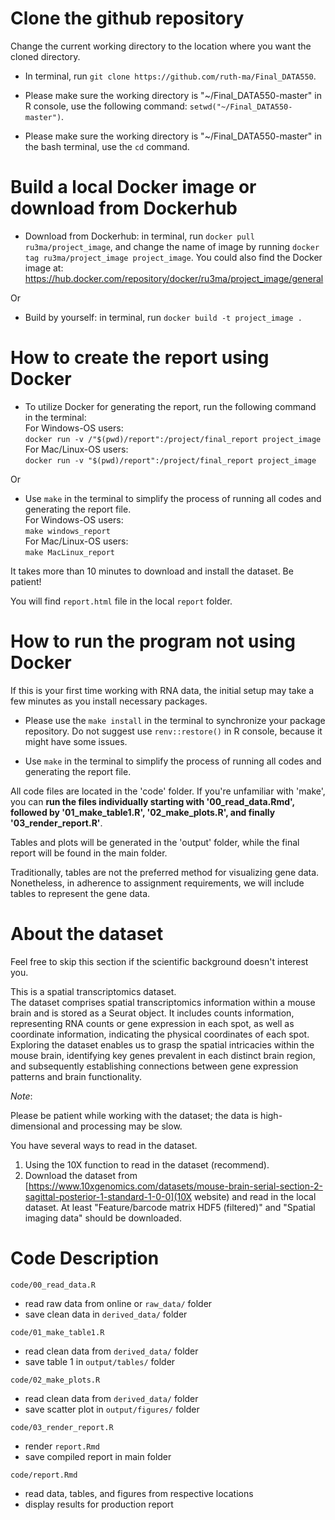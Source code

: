 # Clone the github repository

Change the current working directory to the location where you want the cloned directory.

- In terminal, run `git clone https://github.com/ruth-ma/Final_DATA550`.

- Please make sure the working directory is "~/Final_DATA550-master" in R console, use the following command: `setwd("~/Final_DATA550-master")`.

- Please make sure the working directory is "~/Final_DATA550-master" in the bash terminal, use the `cd` command.

# Build a local Docker image or download from Dockerhub

- Download from Dockerhub: in terminal, run `docker pull ru3ma/project_image`, and change the name of image by running `docker tag ru3ma/project_image project_image`. You could also find the Docker image at: https://hub.docker.com/repository/docker/ru3ma/project_image/general

Or

- Build by yourself: in terminal, run `docker build -t project_image .`

# How to create the report using Docker

- To utilize Docker for generating the report, run the following command in the terminal:\
For Windows-OS users:\
`docker run -v /"$(pwd)/report":/project/final_report project_image`\
For Mac/Linux-OS users:\
`docker run -v "$(pwd)/report":/project/final_report project_image`

Or

- Use `make` in the terminal to simplify the process of running all codes and generating the report file.\
For Windows-OS users:\
`make windows_report`\
For Mac/Linux-OS users:\
`make MacLinux_report`

It takes more than 10 minutes to download and install the dataset. Be patient!

You will find `report.html` file in the local `report` folder.

# How to run the program not using Docker
If this is your first time working with RNA data, the initial setup may take a few minutes as you install necessary packages.

- Please use the `make install` in the terminal to synchronize your package repository. Do not suggest use `renv::restore()` in R console, because it might have some issues.

- Use `make` in the terminal to simplify the process of running all codes and generating the report file.

All code files are located in the 'code' folder. If you're unfamiliar with 'make', you can __run the files individually starting with '00_read_data.Rmd', followed by '01_make_table1.R', '02_make_plots.R', and finally '03_render_report.R'__.

Tables and plots will be generated in the 'output' folder, while the final report will be found in the main folder.

Traditionally, tables are not the preferred method for visualizing gene data. Nonetheless, in adherence to assignment requirements, we will include tables to represent the gene data.

# About the dataset
Feel free to skip this section if the scientific background doesn't interest you.

This is a spatial transcriptomics dataset.  
The dataset comprises spatial transcriptomics information within a mouse brain and is stored as a Seurat object. It includes counts information, representing RNA counts or gene expression in each spot, as well as coordinate information, indicating the physical coordinates of each spot.
Exploring the dataset enables us to grasp the spatial intricacies within the mouse brain, identifying key genes prevalent in each distinct brain region, and subsequently establishing connections between gene expression patterns and brain functionality.

*Note*:

Please be patient while working with the dataset; the data is high-dimensional and processing may be slow.

You have several ways to read in the dataset.  
1. Using the 10X function to read in the dataset (recommend).  
2. Download the dataset from [https://www.10xgenomics.com/datasets/mouse-brain-serial-section-2-sagittal-posterior-1-standard-1-0-0](10X website) and read in the local dataset. At least "Feature/barcode matrix HDF5 (filtered)" and "Spatial imaging data" should be downloaded.

# Code Description

`code/00_read_data.R`
- read raw data from online or `raw_data/` folder
- save clean data in `derived_data/` folder

`code/01_make_table1.R`
- read clean data from `derived_data/` folder
- save table 1 in `output/tables/` folder

`code/02_make_plots.R`
- read clean data from `derived_data/` folder
- save scatter plot in `output/figures/` folder

`code/03_render_report.R`
- render `report.Rmd` 
- save compiled report in main folder

`code/report.Rmd`
- read data, tables, and figures from respective locations
- display results for production report
